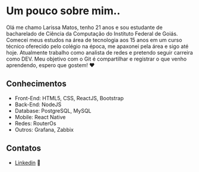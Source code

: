 # Um pouco sobre mim.. 
Olá me chamo Larissa Matos, tenho 21 anos e sou estudante de bacharelado de Ciência da Computação do Instituto Federal de Goiás.
Comecei meus estudos na área de tecnologia aos 15 anos em um curso técnico oferecido pelo colégio na época, me apaxonei
pela área e sigo até hoje.
Atualmente trabalho como analista de redes e pretendo seguir carreira como DEV.
Meu objetivo com o Git é compartilhar e registrar o que venho aprendendo, espero que gostem! ❤️

## Conhecimentos
 - Front-End: HTML5, CSS, ReactJS, Bootstrap
 - Back-End: NodeJS
 - Database: PostgreSQL, MySQL
 - Mobile: React Native
 - Redes: RouterOs
 - Outros: Grafana, Zabbix
## Contatos
 
 - [Linkedin](https://linkedin.com/in/larissa-matos-b069091a1) 🔗





